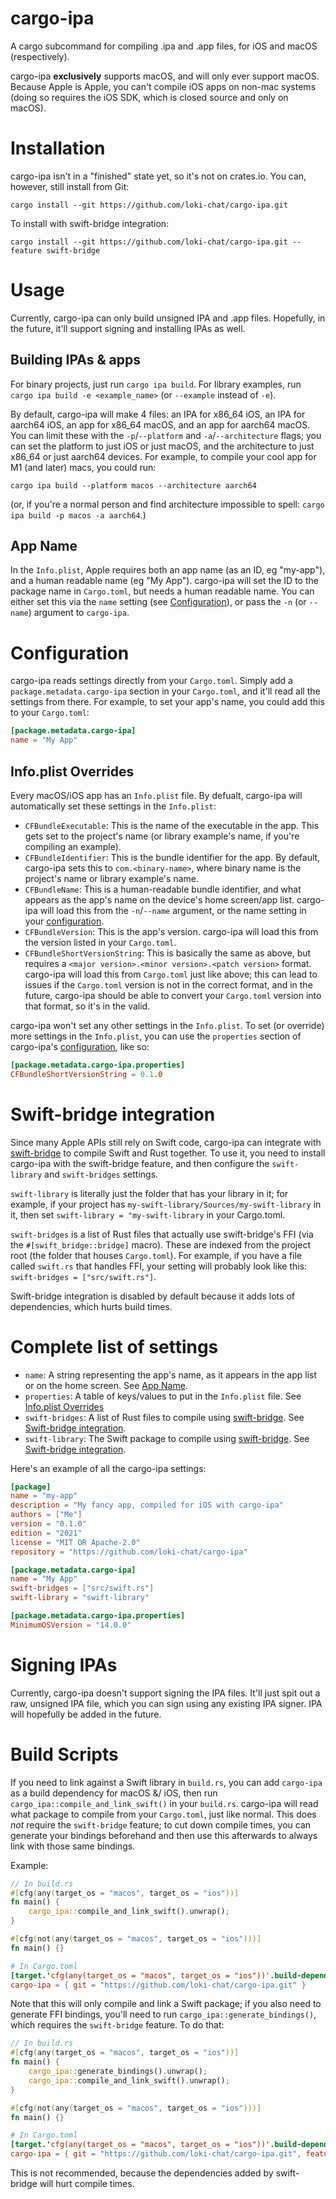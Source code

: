 # cargo-ipa
A cargo subcommand for compiling .ipa and .app files, for iOS and macOS (respectively).

cargo-ipa **exclusively** supports macOS, and will only ever support macOS. Because Apple is Apple, you can't compile iOS apps on non-mac systems (doing so requires the iOS SDK, which is closed source and only on macOS).

# Installation
cargo-ipa isn't in a "finished" state yet, so it's not on crates.io. You can, however, still install from Git:

`cargo install --git https://github.com/loki-chat/cargo-ipa.git`

To install with swift-bridge integration:

`cargo install --git https://github.com/loki-chat/cargo-ipa.git --feature swift-bridge`

# Usage
Currently, cargo-ipa can only build unsigned IPA and .app files. Hopefully, in the future, it'll support signing and installing IPAs as well.

## Building IPAs & apps
For binary projects, just run `cargo ipa build`. For library examples, run `cargo ipa build -e <example_name>` (or `--example` instead of `-e`).

By default, cargo-ipa will make 4 files: an IPA for x86_64 iOS, an IPA for aarch64 iOS, an app for x86_64 macOS, and an app for aarch64 macOS. You can limit these with the `-p`/`--platform` and `-a`/`--architecture` flags; you can set the platform to just iOS or just macOS, and the architecture to just x86_64 or just aarch64 devices. For example, to compile your cool app for M1 (and later) macs, you could run:

`cargo ipa build --platform macos --architecture aarch64`

(or, if you're a normal person and find architecture impossible to spell: `cargo ipa build -p macos -a aarch64`.)

## App Name
In the `Info.plist`, Apple requires both an app name (as an ID, eg "my-app"), and a human readable name (eg "My App"). cargo-ipa will set the ID to the package name in `Cargo.toml`, but needs a human readable name. You can either set this via the `name` setting (see [Configuration](#configuration)), or pass the `-n` (or `--name`) argument to `cargo-ipa`.

# Configuration
cargo-ipa reads settings directly from your `Cargo.toml`. Simply add a `package.metadata.cargo-ipa` section in your `Cargo.toml`, and it'll read all the settings from there. For example, to set your app's name, you could add this to your `Cargo.toml`:

```toml
[package.metadata.cargo-ipa]
name = "My App"
```

## Info.plist Overrides
Every macOS/iOS app has an `Info.plist` file. By defualt, cargo-ipa will automatically set these settings in the `Info.plist`:

- `CFBundleExecutable`: This is the name of the executable in the app. This gets set to the project's name (or library example's name, if you're compiling an example).
- `CFBundleIdentifier`: This is the bundle identifier for the app. By default, cargo-ipa sets this to `com.<binary-name>`, where binary name is the project's name or library example's name.
- `CFBundleName`: This is a human-readable bundle identifier, and what appears as the app's name on the device's home screen/app list. cargo-ipa will load this from the `-n`/`--name` argument, or the name setting in your [configuration](#configuration).
- `CFBundleVersion`: This is the app's version. cargo-ipa will load this from the version listed in your `Cargo.toml`.
- `CFBundleShortVersionString`: This is basically the same as above, but requires a `<major version>.<minor version>.<patch version>` format. cargo-ipa will load this from `Cargo.toml` just like above; this can lead to issues if the `Cargo.toml` version is not in the correct format, and in the future, cargo-ipa should be able to convert your `Cargo.toml` version into that format, so it's in the valid.

cargo-ipa won't set any other settings in the `Info.plist`. To set (or override) more settings in the `Info.plist`, you can use the `properties` section of cargo-ipa's [configuration](#configuration), like so:

```toml
[package.metadata.cargo-ipa.properties]
CFBundleShortVersionString = 0.1.0
```

# Swift-bridge integration
Since many Apple APIs still rely on Swift code, cargo-ipa can integrate with [swift-bridge](https://github.com/chinedufn/swift-bridge/tree/master) to compile Swift and Rust together. To use it, you need to install cargo-ipa with the swift-bridge feature, and then configure the `swift-library` and `swift-bridges` settings.

`swift-library` is literally just the folder that has your library in it; for example, if your project has `my-swift-library/Sources/my-swift-library` in it, then set `swift-library = "my-swift-library` in your Cargo.toml.

`swift-bridges` is a list of Rust files that actually use swift-bridge's FFI (via the `#[swift_bridge::bridge]` macro). These are indexed from the project root (the folder that houses `Cargo.toml`). For example, if you have a file called `swift.rs` that handles FFI, your setting will probably look like this: `swift-bridges = ["src/swift.rs"]`.

Swift-bridge integration is disabled by default because it adds lots of dependencies, which hurts build times.

# Complete list of settings
- `name`: A string representing the app's name, as it appears in the app list or on the home screen. See [App Name](#app-name).
- `properties`: A table of keys/values to put in the `Info.plist` file. See [Info.plist Overrides](#infoplist-overrides)
- `swift-bridges`: A list of Rust files to compile using [swift-bridge](https://github.com/chinedufn/swift-bridge/tree/master). See [Swift-bridge integration](#swift-bridge-integration).
- `swift-library`: The Swift package to compile using [swift-bridge](https://github.com/chinedufn/swift-bridge/tree/master). See [Swift-bridge integration](#swift-bridge-integration).

Here's an example of all the cargo-ipa settings:

```toml
[package]
name = "my-app"
description = "My fancy app, compiled for iOS with cargo-ipa"
authors = ["Me"]
version = "0.1.0"
edition = "2021"
license = "MIT OR Apache-2.0"
repository = "https://github.com/loki-chat/cargo-ipa"

[package.metadata.cargo-ipa]
name = "My App"
swift-bridges = ["src/swift.rs"]
swift-library = "swift-library"

[package.metadata.cargo-ipa.properties]
MinimumOSVersion = "14.0.0"
```


# Signing IPAs

Currently, cargo-ipa doesn't support signing the IPA files. It'll just spit out a raw, unsigned IPA file, which you can sign using any existing IPA signer. IPA will hopefully be added in the future.


# Build Scripts

If you need to link against a Swift library in `build.rs`, you can add `cargo-ipa` as a build dependency for macOS &/ iOS, then run `cargo_ipa::compile_and_link_swift()` in your `build.rs`. cargo-ipa will read what package to compile from your `Cargo.toml`, just like normal. This does *not* require the `swift-bridge` feature; to cut down compile times, you can generate your bindings beforehand and then use this afterwards to always link with those same bindings.

Example:

```rs
// In build.rs
#[cfg(any(target_os = "macos", target_os = "ios"))]
fn main() {
    cargo_ipa::compile_and_link_swift().unwrap();
}

#[cfg(not(any(target_os = "macos", target_os = "ios")))]
fn main() {}
```

```toml
# In Cargo.toml
[target.'cfg(any(target_os = "macos", target_os = "ios"))'.build-dependencies]
cargo-ipa = { git = "https://github.com/loki-chat/cargo-ipa.git" }
```

Note that this will only compile and link a Swift package; if you also need to generate FFI bindings, you'll need to run `cargo_ipa::generate_bindings()`, which requires the `swift-bridge` feature. To do that:

```rs
// In build.rs
#[cfg(any(target_os = "macos", target_os = "ios"))]
fn main() {
    cargo_ipa::generate_bindings().unwrap();
    cargo_ipa::compile_and_link_swift().unwrap();
}

#[cfg(not(any(target_os = "macos", target_os = "ios")))]
fn main() {}
```

```toml
# In Cargo.toml
[target.'cfg(any(target_os = "macos", target_os = "ios"))'.build-dependencies]
cargo-ipa = { git = "https://github.com/loki-chat/cargo-ipa.git", features = ["swift-bridge"] }
```

This is not recommended, because the dependencies added by swift-bridge will hurt compile times.
